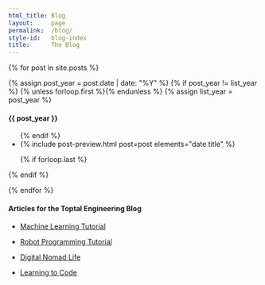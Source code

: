 ```yaml
---
html_title: Blog
layout:     page
permalink:  /blog/
style-id:   blog-index
title:      The Blog
---
```


{% for post in site.posts %}

{% assign post_year = post.date | date: "%Y" %}
{% if post_year != list_year %}
  {% unless forloop.first %}</ul>{% endunless %}
  {% assign list_year = post_year %}
  <h4 id="year-{{ list_year }}" class="year">{{ post_year }}</h4>
  <ul class="post-list">
{% endif %}

<li>
  {% include post-preview.html post=post elements="date title" %}
</li>

{% if forloop.last %}</ul>{% endif %}

{% endfor %}

<!-- Offsite Articles -->
<h4>Articles for the Toptal Engineering Blog</h4>
<ul class="post-list">
  <li>
    <div class="post-preview">
    <a target="_blank" href="https://www.toptal.com/machine-learning/machine-learning-theory-an-introductory-primer#obtain-only-eye-opening-engineers">
      <p class="post-title">Machine Learning Tutorial</p>
    </a>
    </div>
  </li>

  <li>
    <div class="post-preview">
    <a target="_blank" href="https://www.toptal.com/robotics/programming-a-robot-an-introductory-tutorial#obtain-only-eye-opening-engineers">
      <p class="post-title">Robot Programming Tutorial</p>
    </a>
    </div>
  </li>
  
  <li>
    <div class="post-preview">
    <a target="_blank" href="https://www.toptal.com/freelance/a-digital-nomad-adventure-traveling-with-hacker-paradise#obtain-only-eye-opening-engineers">
      <p class="post-title">Digital Nomad Life</p>
    </a>
    </div>
  </li>

  <li>
    <div class="post-preview">
    <a target="_blank" href="https://www.toptal.com/freelance/learn-to-code-wisdom-and-tools#obtain-only-eye-opening-engineers">
      <p class="post-title">Learning to Code</p>
    </a>
    </div>
  </li>
</ul>